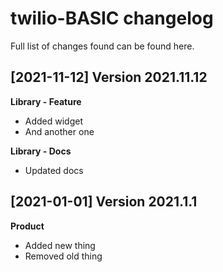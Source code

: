 twilio-BASIC changelog
====================

Full list of changes found can be found here.

[2021-11-12] Version 2021.11.12
---------------------------
**Library - Feature**
- Added widget
- And another one

**Library - Docs**
- Updated docs


[2021-01-01] Version 2021.1.1
---------------------------
**Product**
- Added new thing
- Removed old thing

